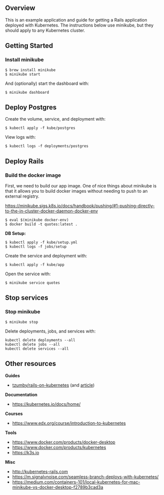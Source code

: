 ## Overview

This is an example application and guide for getting a Rails application deployed with Kubernetes. The instructions below use minikube, but they should apply to any Kubernetes cluster.

## Getting Started

### Install minikube

```
$ brew install minikube
$ minikube start
```

And (optionally) start the dashboard with:
```
$ minikube dashboard
```

## Deploy Postgres

Create the volume, service, and deployment with:
```
$ kubectl apply -f kube/postgres
```

View logs with:
```
$ kubectl logs -f deployments/postgres
```

## Deploy Rails

### Build the docker image

First, we need to build our app image. One of nice things about minikube is that it allows you to build docker images without needing to push to an external registry.

https://minikube.sigs.k8s.io/docs/handbook/pushing/#1-pushing-directly-to-the-in-cluster-docker-daemon-docker-env

```
$ eval $(minikube docker-env)
$ docker build -t quotes:latest .
```

**DB Setup:**
```
$ kubectl apply -f kube/setup.yml
$ kubectl logs -f jobs/setup
```

Create the service and deployment with:
```
$ kubectl apply -f kube/app
```

Open the service with:
```
$ minikube service quotes
```

## Stop services

### Stop minikube

```
$ minikube stop
```

Delete deployments, jobs, and services with:

```
kubectl delete deployments --all
kubectl delete jobs --all
kubectl delete services --all
```

## Other resources

**Guides**
* [tzumby/rails-on-kubernetes](https://github.com/tzumby/rails-on-kubernetes) (and [article](https://www.monkeyvault.net/rails-on-kubernetes-part-2/))

**Documentation**
* https://kubernetes.io/docs/home/

**Courses**
* https://www.edx.org/course/introduction-to-kubernetes

**Tools**
* https://www.docker.com/products/docker-desktop
* https://www.docker.com/products/kubernetes
* https://k3s.io

**Misc**
* http://kubernetes-rails.com
* https://m.signalvnoise.com/seamless-branch-deploys-with-kubernetes/
* https://medium.com/containers-101/local-kubernetes-for-mac-minikube-vs-docker-desktop-f2789b3cad3a

